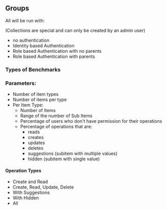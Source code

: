 

## Groups

All will be run with:

(Collections are special and can only be created by an admin user)

- no authentication
- Identity based Authentication
- Role based Authentication with no parents
- Role based Authentication with parents


### Types of Benchmarks

### Parameters:

- Number of item types
- Number of items per type
- Per Item Type:
  - Number of Items
  - Range of the number of Sub Items
  - Percentage of users who don't have permission for their operations
  - Percentage of operations that are:
    - reads
    - creates
    - updates
    - deletes
    - suggestions (subitem with multiple values)
    - hidden (subitem with single value)

#### Operation Types
- Create and Read
- Create, Read, Update, Delete
- With Suggestions
- With Hidden
- All
